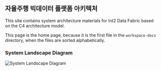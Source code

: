 ## 자율주행 빅데이터 플랫폼 아키텍처

This site contains system architecture materials for Int2 Data Fabric based on the C4 architecture model.

This page is the home page, because it is the first file in the `workspace-docs` directory, when the files are sorted
alphabetically.

### System Landscape Diagram
![System Landscape Diagram](embed:SystemLandscape)